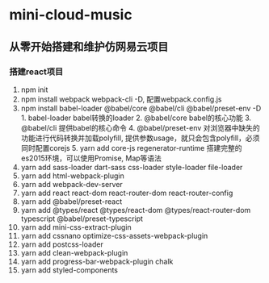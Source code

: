 # mini-cloud-music

## 从零开始搭建和维护仿网易云项目

### 搭建react项目

1. npm init
2. npm install webpack webpack-cli -D, 配置webpack.config.js
3. npm install babel-loader @babel/core @babel/cli @babel/preset-env -D
        1. babel-loader babel转换的loader
        2. @babel/core babel的核心功能
        3. @babel/cli 提供babel的核心命令
        4. @babel/preset-env 对浏览器中缺失的功能进行代码转换并加载polyfill, 提供参数usage，就只会包含polyfill，必须同时配置corejs
        5. yarn add core-js regenerator-runtime 搭建完整的es2015环境，可以使用Promise, Map等语法
4. yarn add sass-loader dart-sass css-loader style-loader file-loader 
5. yarn add html-webpack-plugin
6. yarn add webpack-dev-server
7. yarn add react react-dom react-router-dom react-router-config
8. yarn add @babel/preset-react
9. yarn add @types/react @types/react-dom @types/react-router-dom typescript @babel/preset-typescript
10. yarn add mini-css-extract-plugin
11. yarn add cssnano optimize-css-assets-webpack-plugin
12. yarn add postcss-loader
13. yarn add clean-webpack-plugin
14. yarn add progress-bar-webpack-plugin chalk
15. yarn add styled-components
